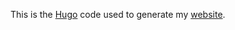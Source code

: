This is the [Hugo](https://gohugo.io/) code used to generate my [website](http://timothyelder.com/). 
